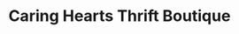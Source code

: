 ---
title: "Caring Hearts Thrift Boutique"
url: /allentown/caring-hearts-thrift-boutique/
shop: Gebrauchtwaren
---
